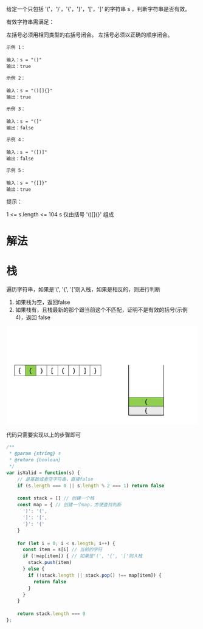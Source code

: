 给定一个只包括 '('，')'，'{'，'}'，'['，']' 的字符串 s ，判断字符串是否有效。

有效字符串需满足：

左括号必须用相同类型的右括号闭合。
左括号必须以正确的顺序闭合。
 
```
示例 1：

输入：s = "()"
输出：true
```
```
示例 2：

输入：s = "()[]{}"
输出：true
```
```
示例 3：

输入：s = "(]"
输出：false
```

```
示例 4：

输入：s = "([)]"
输出：false
```
```
示例 5：

输入：s = "{[]}"
输出：true
```

提示：

1 <= s.length <= 104
s 仅由括号 '()[]{}' 组成


# 解法

# 栈

遍历字符串，如果是'(', '{', '['则入栈，如果是相反的，则进行判断

1. 如果栈为空，返回false
2. 如果栈有，且栈最新的那个跟当前这个不匹配，证明不是有效的括号(示例4)，返回 false

![](assets/iShot2022-04-06%2015.08.46.gif)

代码只需要实现以上的步骤即可

```js
/**
 * @param {string} s
 * @return {boolean}
 */
var isValid = function(s) {
    // 是基数或者空字符串，直接false
    if (s.length === 0 || s.length % 2 === 1) return false

    const stack = [] // 创建一个栈
    const map = { // 创建一个map，方便查找判断
      ')': '(',
      ']': '[',
      '}': '{'
    }

    for (let i = 0; i < s.length; i++) {
      const item = s[i] // 当前的字符
      if (!map[item]) { // 如果是'(', '{', '['则入栈
        stack.push(item)
      } else {
        if (!stack.length || stack.pop() !== map[item]) {
          return false
        }
      }
    }

    return stack.length === 0
};
```
